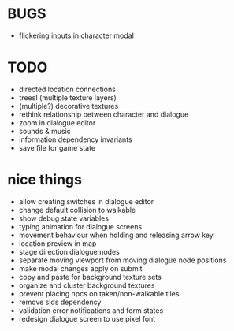 # BUGS
- flickering inputs in character modal

# TODO
- directed location connections
- trees! (multiple texture layers)
- (multiple?) decorative textures
- rethink relationship between character and dialogue
- zoom in dialogue editor
- sounds & music
- information dependency invariants
- save file for game state

# nice things
- allow creating switches in dialogue editor
- change default collision to walkable
- show debug state variables
- typing animation for dialogue screens
- movement behaviour when holding and releasing arrow key
- location preview in map
- stage direction dialogue nodes
- separate moving viewport from moving dialogue node positions
- make modal changes apply on submit
- copy and paste for background texture sets
- organize and cluster background textures
- prevent placing npcs on taken/non-walkable tiles
- remove slds dependency
- validation error notifications and form states
- redesign dialogue screen to use pixel font
